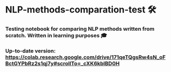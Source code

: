 # NLP-methods-comparation-test 🛠
### Testing notebook for comparing NLP methods written from scratch. Written in learning purposes 🎓

### Up-to-date version: https://colab.research.google.com/drive/171qeTQgsRw4sN_oFBctGYPbRz2s1qj7y#scrollTo=_cXK6kblBD0H
